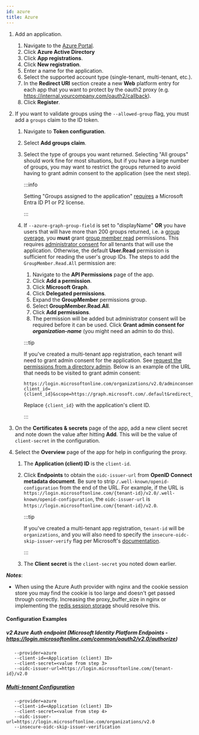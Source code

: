 ```yaml
---
id: azure
title: Azure
---
```


1. Add an application.
      1. Navigate to the [Azure Portal](https://portal.azure.com).
      2. Click **Azure Active Directory**
      3. Click **App registrations**.
      4. Click **New registration**.
      5. Enter a name for the application.
      6. Select the supported account type (single-tenant, multi-tenant, etc.).
      7. In the **Redirect URI** section create a new **Web** platform entry for
         each app that you want to protect by the oauth2 proxy (e.g. 
         https://internal.yourcompany.com/oauth2/callback).
      8. Click **Register**.
2. If you want to validate groups using the `--allowed-group` flag, you must add a 
   `groups` claim to the ID token.
   1. Navigate to **Token configuration**.
   2. Select **Add groups claim**.
   3. Select the type of groups you want returned. Selecting "All groups" should work fine for most
      situations, but if you have a large number of groups, you may 
      want to restrict the groups returned to avoid having to grant admin consent to 
      the application (see the next step).

      :::info
   
      Setting "Groups assigned to the application"
      [requires](https://learn.microsoft.com/en-us/entra/identity/enterprise-apps/assign-user-or-group-access-portal?pivots=portal)
      a Microsoft Entra ID P1 or P2 license.

      :::

   4. If `--azure-graph-group-field` is set to "displayName" **OR** you have 
      users that will have more than 200 groups returned, i.e. a [group overage](https://learn.microsoft.com/en-us/security/zero-trust/develop/configure-tokens-group-claims-app-roles#group-overages),
      you **must** grant [group member read](https://learn.microsoft.com/en-us/graph/permissions-reference#groupmemberreadall)
      permissions. This requires [administrator consent](https://learn.microsoft.com/en-us/azure/active-directory/develop/permissions-consent-overview?WT.mc_id=Portal-Microsoft_AAD_RegisteredApps#administrator-consent)
      for all tenants that will use the application. Otherwise, the default 
      **User.Read** permission is sufficient for reading the user's group IDs.
      The steps to add the `GroupMember.Read.All` permission are:
      1. Navigate to the **API Permissions** page of the app.
      2. Click **Add a permission**.
      3. Click **Microsoft Graph**.
      4. Click **Delegated permissions**.
      5. Expand the **GroupMember** permissions group.
      6. Select **GroupMember.Read.All**.
      7. Click **Add permissions**.
      8. The permission will be added but administrator consent will be 
         required before it can be used. Click **Grant admin consent for 
         _organization-name_** (you might need an admin to do this).

        :::tip

         If you've created a multi-tenant app registration, each tenant will need to grant
         admin consent for the application. See [request the permissions from a directory admin](https://learn.microsoft.com/en-us/entra/identity-platform/v2-admin-consent#request-the-permissions-from-a-directory-admin).
         Below is an example of the URL that needs to be visited to grant admin consent:

         ```
         https://login.microsoftonline.com/organizations/v2.0/adminconsent?client_id={client_id}&scope=https://graph.microsoft.com/.default&redirect_uri=http://localhost:4180/oauth2/callback
         ```
      
         Replace `{client_id}` with the application's client ID.

        :::

3. On the **Certificates & secrets** page of the app, add a new client secret and note down the value after hitting **Add**.
This will be the value of `client-secret` in the configuration.
4. Select the **Overview** page of the app for help in configuring the proxy.
   1. The **Application (client) ID** is the `client-id`.
   2. Click **Endpoints** to obtain the `oidc-issuer-url` from **OpenID Connect metadata document**.
      Be sure to strip `/.well-known/openid-configuration`
      from the end of the URL. For example, if the URL is
      `https://login.microsoftonline.com/{tenant-id}/v2.0/.well-known/openid-configuration`, the `oidc-issuer-url` is
      `https://login.microsoftonline.com/{tenant-id}/v2.0`.

      :::tip
   
       If you've created a multi-tenant app registration, `tenant-id` will be `organizations`, and you will also need
       to specify the `insecure-oidc-skip-issuer-verify` flag per Microsoft's [documentation](https://learn.microsoft.com/en-us/azure/active-directory/develop/howto-convert-app-to-be-multi-tenant#update-your-code-to-handle-multiple-issuer-values).

      :::

   3. The **Client secret** is the `client-secret` you noted down earlier.

***Notes***:
- When using the Azure Auth provider with nginx and the cookie session store you may find the cookie is too large and doesn't 
get passed through correctly. Increasing the proxy_buffer_size in nginx or implementing the [redis session storage](sessions.md#redis-storage) 
should resolve this.

#### Configuration Examples

##### v2 Azure Auth endpoint (Microsoft Identity Platform Endpoints - https://login.microsoftonline.com/common/oauth2/v2.0/authorize)
```
   --provider=azure
   --client-id=<Application (client) ID>
   --client-secret=<value from step 3>
   --oidc-issuer-url=https://login.microsoftonline.com/{tenant-id}/v2.0
```

##### [Multi-tenant Configuration](https://learn.microsoft.com/en-us/azure/active-directory/develop/howto-convert-app-to-be-multi-tenant)

```
   --provider=azure
   --client-id=<Application (client) ID>
   --client-secret=<value from step 4>
   --oidc-issuer-url=https://login.microsoftonline.com/organizations/v2.0
   --insecure-oidc-skip-issuer-verification
```
